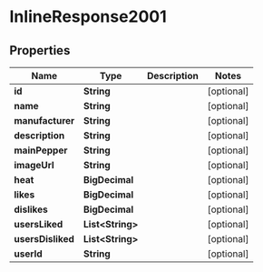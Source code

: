 

# InlineResponse2001

## Properties

Name | Type | Description | Notes
------------ | ------------- | ------------- | -------------
**id** | **String** |  |  [optional]
**name** | **String** |  |  [optional]
**manufacturer** | **String** |  |  [optional]
**description** | **String** |  |  [optional]
**mainPepper** | **String** |  |  [optional]
**imageUrl** | **String** |  |  [optional]
**heat** | **BigDecimal** |  |  [optional]
**likes** | **BigDecimal** |  |  [optional]
**dislikes** | **BigDecimal** |  |  [optional]
**usersLiked** | **List&lt;String&gt;** |  |  [optional]
**usersDisliked** | **List&lt;String&gt;** |  |  [optional]
**userId** | **String** |  |  [optional]



